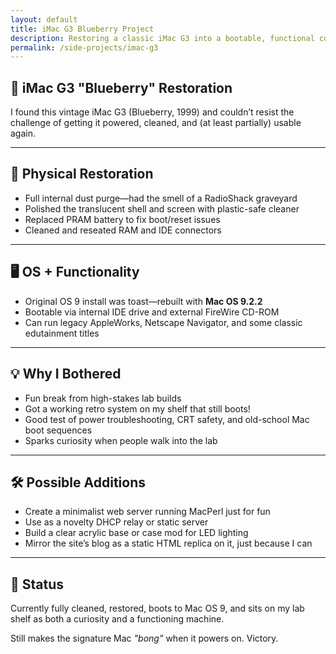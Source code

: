 ```yaml
---
layout: default
title: iMac G3 Blueberry Project
description: Restoring a classic iMac G3 into a bootable, functional conversation piece.
permalink: /side-projects/imac-g3
---
```


## 🍇 iMac G3 "Blueberry" Restoration

I found this vintage iMac G3 (Blueberry, 1999) and couldn’t resist the challenge of getting it powered, cleaned, and (at least partially) usable again.

---

## 🧼 Physical Restoration

- Full internal dust purge—had the smell of a RadioShack graveyard
- Polished the translucent shell and screen with plastic-safe cleaner
- Replaced PRAM battery to fix boot/reset issues
- Cleaned and reseated RAM and IDE connectors

---

## 🖥️ OS + Functionality

- Original OS 9 install was toast—rebuilt with **Mac OS 9.2.2**
- Bootable via internal IDE drive and external FireWire CD-ROM
- Can run legacy AppleWorks, Netscape Navigator, and some classic edutainment titles

---

## 💡 Why I Bothered

- Fun break from high-stakes lab builds
- Got a working retro system on my shelf that still boots!
- Good test of power troubleshooting, CRT safety, and old-school Mac boot sequences
- Sparks curiosity when people walk into the lab

---

## 🛠️ Possible Additions

- Create a minimalist web server running MacPerl just for fun
- Use as a novelty DHCP relay or static server
- Build a clear acrylic base or case mod for LED lighting
- Mirror the site’s blog as a static HTML replica on it, just because I can

---

## 📸 Status

Currently fully cleaned, restored, boots to Mac OS 9, and sits on my lab shelf as both a curiosity and a functioning machine.

Still makes the signature Mac *"bong"* when it powers on. Victory.
